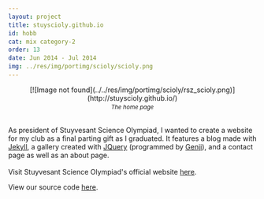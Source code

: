 ```yaml
---
layout: project
title: stuyscioly.github.io
id: hobb
cat: mix category-2
order: 13
date: Jun 2014 - Jul 2014
img: ../res/img/portimg/scioly/scioly.png
---
```


<center>[![Image not found](../../res/img/portimg/scioly/rsz_scioly.png)](http://stuyscioly.github.io/)
<div><small><i>The home page</i></small></div></center><br>

As president of Stuyvesant Science Olympiad, I wanted to create a website for my club as a final parting gift as I graduated. It features a blog made with [Jekyll](http://jekyllrb.com/), a gallery created with [JQuery](http://jquery.com/) (programmed by [Genji](http://genjinoguchi.github.io/)), and a contact page as well as an about page.
<br><br>
Visit Stuyvesant Science Olympiad's official website [here](http://stuyscioly.github.io/).

View our source code [here](https://github.com/StuySciOly/StuySciOly.github.io).